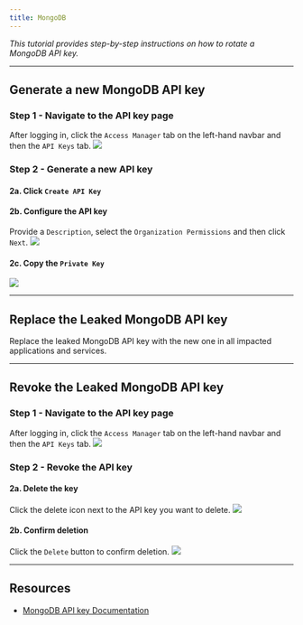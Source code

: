 ```yaml
---
title: MongoDB
---
```


*This tutorial provides step-by-step instructions on how to rotate a MongoDB API key.*

---

## Generate a new MongoDB API key

### Step 1 - Navigate to the API key page
After logging in, click the `Access Manager` tab on the left-hand navbar and then the `API Keys` tab.
![](/images/mongo/2.png)

### Step 2 - Generate a new API key
#### 2a. Click `Create API Key`
#### 2b. Configure the API key
Provide a `Description`, select the `Organization Permissions` and then click `Next`.
![](/images/mongo/3.png)
#### 2c. Copy the `Private Key`
![](/images/mongo/4.png)

---

## Replace the Leaked MongoDB API key
Replace the leaked MongoDB API key with the new one in all impacted applications and services.

---

## Revoke the Leaked MongoDB API key

### Step 1 - Navigate to the API key page
After logging in, click the `Access Manager` tab on the left-hand navbar and then the `API Keys` tab.
![](/images/mongo/2.png)

### Step 2 - Revoke the API key
#### 2a. Delete the key
Click the delete icon next to the API key you want to delete.
![](/images/mongo/6.png)
#### 2b. Confirm deletion
Click the `Delete` button to confirm deletion.
![](/images/mongo/7.png)

---

## Resources
- [MongoDB API key Documentation](https://www.mongodb.com/docs/atlas/app-services/authentication/api-key/)